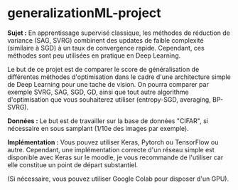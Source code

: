 # generalizationML-project

**Sujet :** En apprentissage supervisé classique, les méthodes de réduction de variance
(SAG, SVRG) combinent des updates de faible complexité (similaire à SGD) à
un taux de convergence rapide. Cependant, ces méthodes sont peu utilisées en
pratique en Deep Learning.

Le but de ce projet est de comparer le score de généralisation de différentes
méthodes d'optimisation dans le cadre d'une architecture simple de Deep
Learning pour une tache de vision. On pourra comparer par exemple SVRG,
SAG, SGD, GD, ainsi que tout autre algorithme d'optimisation que vous
souhaiterez utiliser (entropy-SGD, averaging, BP-SVRG).


**Données :** Le but est de travailler sur la base de données "CIFAR", si
nécessaire en sous samplant (1/10e des images par exemple).

**Implémentation :** Vous pouvez utiliser Keras, Pytorch ou TensorFlow ou autre.
Cependant, une implémentation correcte d'un réseau simple est disponible avec
Keras sur le moodle, je vous recommande de l'utiliser car elle constitue un
point de départ substantiel.

(Si nécessaire, vous pouvez utiliser Google Colab pour disposer d'un GPU).
